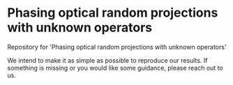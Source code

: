 # Phasing optical random projections with unknown operators
Repository for 'Phasing optical random projections with unknown operators'

We intend to make it as simple as possible to reproduce our results.
If something is missing or you would like some guidance, please reach out to us.

